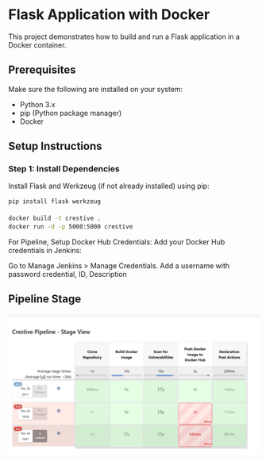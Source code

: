 # Flask Application with Docker

This project demonstrates how to build and run a Flask application in a Docker container.

## Prerequisites

Make sure the following are installed on your system:

- Python 3.x
- pip (Python package manager)
- Docker

## Setup Instructions

### Step 1: Install Dependencies

Install Flask and Werkzeug (if not already installed) using pip:

```bash
pip install flask werkzeug

docker build -t crestive .
docker run -d -p 5000:5000 crestive

```
For Pipeline, Setup 
Docker Hub Credentials: Add your Docker Hub credentials in Jenkins:

Go to Manage Jenkins > Manage Credentials.
Add a username with password credential, ID, Description


## Pipeline Stage
![Pipeline Stage](image.png)
